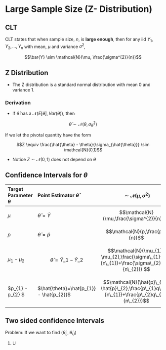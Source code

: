 # Large Sample Size (Z- Distribution)

## CLT
CLT states that when sample size, $n$, is **large enough**, then for any iid $Y_{1}, Y_{2}, ..., Y_{n}$ with mean, $\mu$ and variance $\sigma^{2}$,

$$\bar{Y} \sim \mathcal{N}(\mu, \frac{\sigma^{2}}{n})$$

## Z Distribution
* The Z distribution is a standard normal distribution with mean 0 and variance 1.

### Derivation

* If $\hat{\theta}$ has a $\mathcal{N} (E[\hat{\theta}], Var(\hat{\theta} ) )$, then

$$\hat{\theta}  \sim \mathcal{N} (\theta, \sigma^{2}_{\hat{\theta}})$$

If we let the pivotal quantity have the form

$$Z \equiv \frac{\hat{\theta} - \theta}{\sigma_{\hat{\theta}}} \sim \mathcal{N}(0,1)$$

* Notice $Z \sim \mathcal{N}(0,1)$ does not depend on $\theta$


## Confidence Intervals for $\theta$

| Target Parameter $\theta$ | Point Estimator $\hat{\theta}$ | $$\sim\mathcal{N}(\mu,\sigma^{2})$$ |
| :--- | :--- | :--- | 
| $\mu$ |   $\hat{\theta}=\bar{Y}$ |$$\mathcal{N}(\mu,\frac{\sigma^{2}}{n})$$  |
| $p$ | $\hat{\theta} =\hat{p}$ | $$\mathcal{N}(p,\frac{pq}{n})$$ | 
| $\mu_{1} - \mu_{2}$ | $$\hat{\theta} =\bar{Y}\_{1}-\bar{Y}\_{2} $$  | $$\mathcal{N}(\mu_{1}-\mu_{2},\frac{\sigma\_{1}^{2}}{n\_{1}}+\frac{\sigma\_{2}^{2}}{n\_{2}}) $$ |
| $p_{1} - p_{2} $ | $\hat{\theta}=\hat{p_{1}} - \hat{p_{2}}$ | $$\mathcal{N}(\hat{p}\_{1}-\hat{p}\_{2},\frac{p\_{1}q\_{1}}{n\_{1}}+\frac{p\_{2}q\_{2}}{n\_{2}})$$ | 

## Two sided confidence Intervals
Problem: If we want to find $(\hat{\theta}_{L}, \hat{\theta}_{U})$
1. U